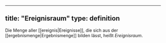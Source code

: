 
---
title: "Ereignisraum"
type: definition
---

Die Menge aller [[ereignis|Ereignisse]], die sich aus der [[ergebnismenge|Ergebnismenge]] bilden lässt, heißt *Ereignisraum*.